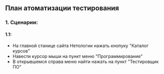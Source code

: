 ## План атоматизации тестирования 

### 1. Сценарии:
#### 1.1: 
* На главной станице сайта Нетологии нажать кнопуку "Каталог курсов"
* Навести курсор мыши на пункт меню "Программирование"
* В открывшемся справа меню найти нажать на пункт "Тестировщик ПО" 
